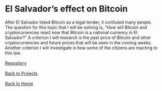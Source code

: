 # El Salvador’s effect on Bitcoin

After El Salvador listed Bitcoin as a legal tender, it confused many people. The question for this topic that I will be solving is, “How will Bitcoin and cryptocurrencies react now that Bitcoin is a national currency in El Salvador?” A criterion I will research is the past price of Bitcoin and other cryptocurrencies and future prices that will be seen in the coming weeks. Another criterion I will investigate is how some of the citizens are reacting to this law.
<br/>
<br/>
[Repository](https://github.com/jahed323/jahed323.github.io/tree/main/El%20Salvador’s%20effect%20on%20Bitcoin)
<br/>
<br/>
[Back to Projects](https://jahed323.github.io/projects)
<br/>
<br/>
[Back to Home](https://jahed323.github.io/)
